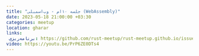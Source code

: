 ```yaml
---
title: "جلسه ۱۰‌ام - وب‌اسمبلی (WebAssembly)"
date: 2023-05-18 21:00:00 +03:30
categories: meetup 
location: gharar
links:
 برنامه‌ریزی: https://github.com/rust-meetup/rust-meetup.github.io/issues/11
video: https://youtu.be/PrP6ZE0DTs4
---
```


